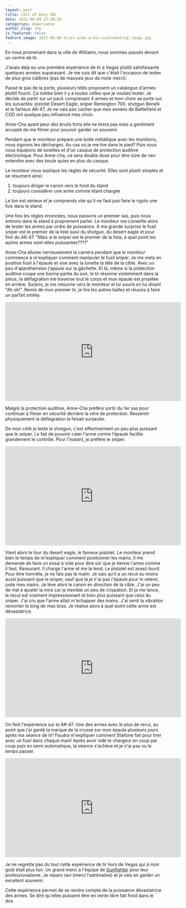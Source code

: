 ```yaml
---
layout: post
title: Call of Duty IRL
date: 2022-08-09 23:30:28
categories: experience
author_slug: tom
is_featured: false
feature_image: 2022-08-08-tirer-arme-a-feu-usa/shooting_range.jpg
---
```


En nous promenant dans la ville de Williams, nous sommes passés devant un centre de tir. 

J'avais déjà eu une première expérience de tir à Vegas plutôt satisfaisante quelques années auparavant. Je me suis dit que c'était
l'occasion de tester de plus gros calibres (pas de mauvais jeux de mots merci).

Passé le pas de la porte, plusieurs télés proposent un catalogue d'armes plutôt fourni. Ça tombe bien
il y a toutes celles que je voulais tester. Je décide de partir sur un pack comprenant 4 armes et 
mon choix se porte sur les suivantes: pistolet Desert Eagle, sniper Remington 700, shotgun Benelli et le fameux AK-47. 
Je ne vais pas cacher que mes années de Battlefield et COD ont quelque peu influencé
mes choix.

Anne-Cha ayant peur des bruits forts elle ne tirera pas mais a gentiment accepté de me filmer pour pouvoir
garder un souvenir.

Pendant que le moniteur prépare une boîte métallique avec les munitions, nous signons les décharges. Au cas où je me tire dans le pied? Puis nous nous équipons de lunettes et d'un casque de protection 
auditive électronique. Pour Anne-cha, ce sera double dose pour être sûre de rien entendre avec des boule quies en plus du casque.

Le moniteur nous explique les règles de sécurité. Elles sont plutôt simples et se résument ainsi: 
1. toujours diriger le canon vers le fond du stand
2. toujours considérer une arme comme étant chargée

Le ton est sérieux et je comprends vite qu'il ne faut pas faire le rigolo une fois dans le stand.

Une fois les règles énoncées, nous passons un premier sas, puis nous entrons dans le stand à proprement parler. 
Le moniteur me conseille alors de tester les armes par ordre de puissance. A ma grande surprise le fusil sniper est 
le premier de la liste suivi du shotgun, du desert eagle et pour finir du AK-47.
"Mais si le sniper est le premier de la liste, à quel point les autres armes sont-elles puissantes????"

Anne-Cha allume nerveusement la caméra pendant que le moniteur commence à m'expliquer comment manipuler le fusil sniper.
Je me mets en position fusil à l'épaule et vise avec la lunette la tête de la cible. Avec un peu d'appréhension j'appuie 
sur la gâchette. Et là, même si la protection auditive coupe une bonne partie du son, le tir résonne violemment dans la pièce,
la déflagration me traverse tout le corps et mon épaule est projetée en arrière. Surpris, je me retourne vers le 
moniteur et lui souris en lui disant "Ah ok!". Remis de mon premier tir, je tire les autres balles et réussis à faire un parfait smiley.

<iframe width="560" height="315" src="https://www.youtube.com/embed/lkDP9LDH9ww" title="YouTube video player" frameborder="0" allow="accelerometer; autoplay; clipboard-write; encrypted-media; gyroscope; picture-in-picture" allowfullscreen></iframe>

Malgré la protection auditive, Anne-Cha préfère sortir du 1er sas pour continuer à filmer en sécurité derrière la vitre de protection. 
Ressentir physiquement la déflagration la faisait sursauter.

De mon côté je teste le shotgun, c'est effectivement un peu plus puissant que le sniper. Le fait de pouvoir caler
l'arme contre l'épaule facilite grandement le contrôle. Pour l'instant, je préfère le sniper.

<iframe width="560" height="315" src="https://www.youtube.com/embed/qFnohSr9_Zs" title="YouTube video player" frameborder="0" allow="accelerometer; autoplay; clipboard-write; encrypted-media; gyroscope; picture-in-picture" allowfullscreen></iframe>

Vient alors le tour du desert eagle, le fameux pistolet. Le moniteur prend bien le temps de m'expliquer comment positionner 
les mains. Il me demande de faire un essai à vide pour être sûr que je tienne l'arme comme il faut. 
Rassurant. Il charge l'arme et me la tend. Le pistolet est assez lourd. Pour être honnête, je ne fais pas le malin. Je sais
qu'il a un recul au moins aussi puissant que le sniper, sauf que là je n'ai pas l'épaule pour le retenir, juste mes mains.
Je lève alors le canon en direction de la cible. J'ai un peu de mal à ajuster la mire car je tremble un peu de crispation.
Et je me lance, le recul est vraiment impressionnant et bien plus puissant que celui du sniper. J'ai cru que l'arme allait m'échapper
des mains. J'ai senti la vibration remonter le long de mes bras. Je réalise alors à quel point cette arme est dévastatrice.

<iframe width="560" height="315" src="https://www.youtube.com/embed/IIKi_n5-PmU" title="YouTube video player" frameborder="0" allow="accelerometer; autoplay; clipboard-write; encrypted-media; gyroscope; picture-in-picture" allowfullscreen></iframe>

On finit l'expérience sur le AK-47. Une des armes avec le plus de recul, au point que
j'ai gardé la marque de la crosse sur mon épaule plusieurs jours après ma séance de tir! Faudra m'expliquer
comment Stallone fait pour tirer avec un fusil dans chaque main!
Après avoir vidé le chargeur en coup par coup puis en semi-automatique, la séance s'achève et je n'ai pas vu le temps passer.

<iframe width="560" height="315" src="https://www.youtube.com/embed/jAgO6knlnkE" title="YouTube video player" frameborder="0" allow="accelerometer; autoplay; clipboard-write; encrypted-media; gyroscope; picture-in-picture" allowfullscreen></iframe>

Je ne regrette pas du tout cette expérience de tir hors de Vegas qui à mon goût était plus fun. Un grand merci à l'équipe de <a href="https://gunfighter.com/" target="_blank">Gunfighter</a> pour leur professionalisme. Je repars ravi (merci l'adrénaline) et je vais en garder un excellent souvenir.

Cette expérience permet de se rendre compte de la puissance dévastatrice des armes. Se dire qu'elles puissent être en vente libre fait froid dans le dos.

